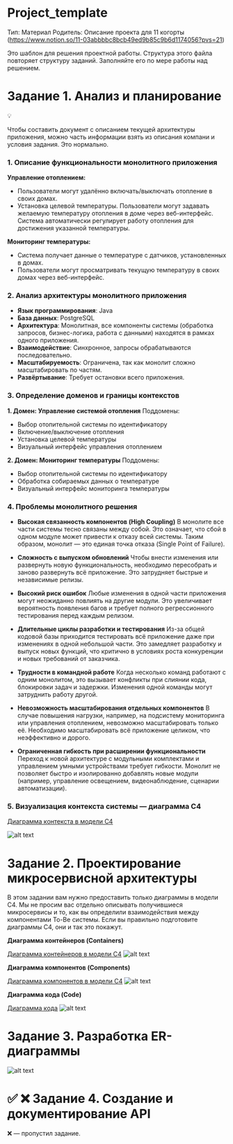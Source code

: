 # Project_template

Тип: Материал
Родитель: Описание проекта для 11 когорты (https://www.notion.so/11-03abbbbc8bcb49ed9b85c9b6d1174056?pvs=21)

Это шаблон для решения проектной работы. Структура этого файла повторяет структуру заданий. Заполняйте его по мере работы над решением.

# Задание 1. Анализ и планирование

<aside>
💡

Чтобы составить документ с описанием текущей архитектуры приложения, можно часть информации взять из описания компани и условия задания. Это нормально.

</aside>

### 1. Описание функциональности монолитного приложения

**Управление отоплением:**

- Пользователи могут удалённо включать/выключать отопление в своих домах.
- Установка целевой температуры. Пользователи могут задавать желаемую температуру отопления в доме через веб-интерфейс. Система автоматически регулирует работу отопления для достижения указанной температуры.

**Мониторинг температуры:**
- Система получает данные о температуре с датчиков, установленных в домах.
- Пользователи могут просматривать текущую температуру в своих домах через веб-интерфейс.

### 2. Анализ архитектуры монолитного приложения

- **Язык программирования**: Java
- **База данных**: PostgreSQL
- **Архитектура**: Монолитная, все компоненты системы (обработка запросов, бизнес-логика, работа с данными) находятся в рамках одного приложения.
- **Взаимодействие**: Синхронное, запросы обрабатываются последовательно.
- **Масштабируемость**: Ограничена, так как монолит сложно масштабировать по частям.
- **Развёртывание**: Требует остановки всего приложения.

### 3. Определение доменов и границы контекстов

**1. Домен: Управление системой отопления**
Поддомены:
  - Выбор отопительной системы по идентификатору
  - Включение/выключение отопления
  - Установка целевой температуры
  - Визуальный интерфейс управления отоплением

**2. Домен: Мониторинг температуры**
Поддомены:
  - Выбор отопительной системы по идентификатору
  - Обработка собираемых данных о температуре
  - Визуальный интерфейс мониторинга температуры


### **4. Проблемы монолитного решения**

- **Высокая связанность компонентов (High Coupling)**
В монолите все части системы тесно связаны между собой. Это означает, что сбой в одном модуле может привести к отказу всей системы. Таким образом, монолит — это единая точка отказа (Single Point of Failure).

- **Сложность с выпуском обновлений**
Чтобы внести изменения или развернуть новую функциональность, необходимо пересобрать и заново развернуть всё приложение. Это затрудняет быстрые и независимые релизы.

- **Высокий риск ошибок**
Любые изменения в одной части приложения могут неожиданно повлиять на другие модули. Это увеличивает вероятность появления багов и требует полного регрессионного тестирования перед каждым релизом.

- **Длительные циклы разработки и тестирования**
Из-за общей кодовой базы приходится тестировать всё приложение даже при изменениях в одной небольшой части. Это замедляет разработку и выпуск новых функций, что критично в условиях роста конкуренции и новых требований от заказчика.

- **Трудности в командной работе**
Когда несколько команд работают с одним монолитом, это вызывает конфликты при слиянии кода, блокировки задач и задержки. Изменения одной команды могут затруднить работу другой.

- **Невозможность масштабирования отдельных компонентов**
В случае повышения нагрузки, например, на подсистему мониторинга или управления отоплением, невозможно масштабировать только её. Необходимо масштабировать всё приложение целиком, что неэффективно и дорого.

- **Ограниченная гибкость при расширении функциональности**
Переход к новой архитектуре с модульными комплектами и управлением умными устройствами требует гибкости. Монолит не позволяет быстро и изолированно добавлять новые модули (например, управление освещением, видеонаблюдение, сценарии автоматизации).

### 5. Визуализация контекста системы — диаграмма С4

[Диаграмма контекста в модели C4](c4\as-is\context.pulm)


![alt text](context.png)

# Задание 2. Проектирование микросервисной архитектуры

В этом задании вам нужно предоставить только диаграммы в модели C4. Мы не просим вас отдельно описывать получившиеся микросервисы и то, как вы определили взаимодействия между компонентами To-Be системы. Если вы правильно подготовите диаграммы C4, они и так это покажут.

**Диаграмма контейнеров (Containers)**

[Диаграмма контейнеров в модели C4](c4\to-be\container.pulm)
![alt text](container.png)

**Диаграмма компонентов (Components)**

[Диаграмма компонентов в модели C4](c4\to-be\component.pulm)
![alt text](components.png)

**Диаграмма кода (Code)**

[Диаграмма кода](c4\to-be\code.pulm)
![alt text](code.png)

# Задание 3. Разработка ER-диаграммы

![alt text](entities.png)


# ✅ ❌ Задание 4. Создание и документирование API

❌ — пропустил задание.